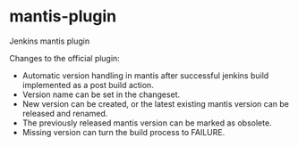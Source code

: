 # mantis-plugin
Jenkins mantis plugin

Changes to the official plugin:
- Automatic version handling in mantis after successful jenkins build implemented as a post build action.
- Version name can be set in the changeset.
- New version can be created, or the latest existing mantis version can be released and renamed.
- The previously released mantis version can be marked as obsolete.
- Missing version can turn the build process to FAILURE.

